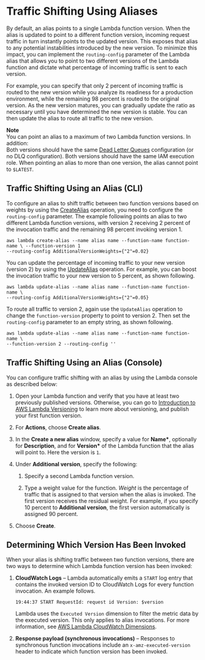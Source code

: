 # Traffic Shifting Using Aliases<a name="lambda-traffic-shifting-using-aliases"></a>

By default, an alias points to a single Lambda function version\. When the alias is updated to point to a different function version, incoming request traffic in turn instantly points to the updated version\. This exposes that alias to any potential instabilities introduced by the new version\. To minimize this impact, you can implement the `routing-config` parameter of the Lambda alias that allows you to point to two different versions of the Lambda function and dictate what percentage of incoming traffic is sent to each version\.

For example, you can specify that only 2 percent of incoming traffic is routed to the new version while you analyze its readiness for a production environment, while the remaining 98 percent is routed to the original version\. As the new version matures, you can gradually update the ratio as necessary until you have determined the new version is stable\. You can then update the alias to route all traffic to the new version\. 

**Note**  
You can point an alias to a maximum of two Lambda function versions\. In addition:   
Both versions should have the same [Dead Letter Queues](dlq.md) configuration \(or no DLQ configuration\)\.
Both versions should have the same IAM execution role\.
When pointing an alias to more than one version, the alias cannot point to `$LATEST`\.

## Traffic Shifting Using an Alias \(CLI\)<a name="lambda-weighted-aliases-cli"></a>

To configure an alias to shift traffic between two function versions based on weights by using the [CreateAlias](API_CreateAlias.md) operation, you need to configure the `routing-config` parameter\. The example following points an alias to two different Lambda function versions, with version 2 receiving 2 percent of the invocation traffic and the remaining 98 percent invoking version 1\. 

```
aws lambda create-alias --name alias name --function-name function-name \ --function-version 1
--routing-config AdditionalVersionWeights={"2"=0.02}
```

You can update the percentage of incoming traffic to your new version \(version 2\) by using the [UpdateAlias](API_UpdateAlias.md) operation\. For example, you can boost the invocation traffic to your new version to 5 percent, as shown following\.

```
aws lambda update-alias --name alias name --function-name function-name \
--routing-config AdditionalVersionWeights={"2"=0.05}
```

To route all traffic to version 2, again use the `UpdateAlias` operation to change the `function-version` property to point to version 2\. Then set the `routing-config` parameter to an empty string, as shown following\.

```
aws lambda update-alias --name alias name --function-name function-name \ 
--function-version 2 --routing-config ''
```

## Traffic Shifting Using an Alias \(Console\)<a name="lambda-traffic-shifting-aliases-console"></a>

You can configure traffic shifting with an alias by using the Lambda console as described below:

1. Open your Lambda function and verify that you have at least two previously published versions\. Otherwise, you can go to [Introduction to AWS Lambda Versioning](versioning-intro.md) to learn more about versioning, and publish your first function version\.

1. For **Actions**, choose **Create alias**\.

1. In the **Create a new alias** window, specify a value for **Name\***, optionally for **Description**, and for **Version\*** of the Lambda function that the alias will point to\. Here the version is `1`\.

1. Under **Additional version**, specify the following:

   1. Specify a second Lambda function version\.

   1. Type a weight value for the function\. *Weight* is the percentage of traffic that is assigned to that version when the alias is invoked\. The first version receives the residual weight\. For example, if you specify 10 percent to **Additional version**, the first version automatically is assigned 90 percent\.

1. Choose **Create**\.

## Determining Which Version Has Been Invoked<a name="lambda-traffic-shifting-analysis"></a>

When your alias is shifting traffic between two function versions, there are two ways to determine which Lambda function version has been invoked:

1. **CloudWatch Logs** – Lambda automatically emits a `START` log entry that contains the invoked version ID to CloudWatch Logs for every function invocation\. An example follows\.

   `19:44:37 START RequestId: request id Version: $version ` 

   Lambda uses the `Executed Version` dimension to filter the metric data by the executed version\. This only applies to alias invocations\. For more information, see [AWS Lambda CloudWatch Dimensions](monitoring-functions.md#lambda-cloudwatch-dimensions)\.

1. **Response payload \(synchronous invocations\)** – Responses to synchronous function invocations include an `x-amz-executed-version` header to indicate which function version has been invoked\.